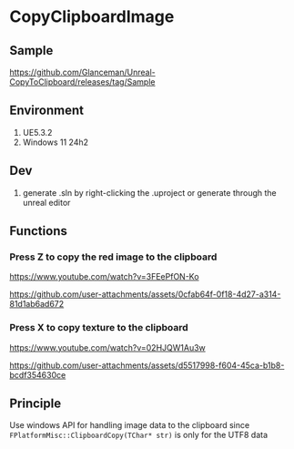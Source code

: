 # CopyClipboardImage

## Sample
https://github.com/Glanceman/Unreal-CopyToClipboard/releases/tag/Sample

## Environment
1. UE5.3.2
2. Windows 11 24h2

## Dev
1. generate .sln by right-clicking the .uproject or generate through the unreal editor

## Functions 
### Press Z to copy the red image to the clipboard
https://www.youtube.com/watch?v=3FEePfON-Ko

https://github.com/user-attachments/assets/0cfab64f-0f18-4d27-a314-81d1ab6ad672


### Press X to copy texture to the clipboard
https://www.youtube.com/watch?v=02HJQW1Au3w

https://github.com/user-attachments/assets/d5517998-f604-45ca-b1b8-bcdf354630ce


## Principle
Use windows API for handling image data to the clipboard since `FPlatformMisc::ClipboardCopy(TChar* str)` is only for the UTF8 data
